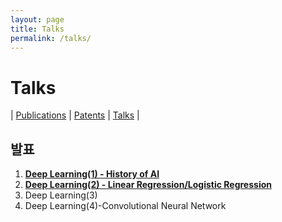 ```yaml
---
layout: page
title: Talks
permalink: /talks/
---
```


# Talks
| [Publications](/publications/) 
| [Patents](/patents/) 
| [Talks](/talks/) |

## 발표
1. [<b>Deep Learning(1) - History of AI</b>][20-1]<br>
2. [<b>Deep Learning(2) - Linear Regression/Logistic Regression</b>][20-2]
3. Deep Learning(3) 
4. Deep Learning(4)-Convolutional Neural Network


[20-1]: /home/talks/10.AI.pdf
[20-2]: /home/talks/2.LR.pdf
